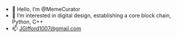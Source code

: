 - 👋 Hello, I’m @MemeCurator
- 👀 I’m interested in digital design, establishing a core block chain, Python, C++
- 📫 JGifford1007@gmail.com

<!---
MemeCurator/MemeCurator is a ✨ special ✨ repository because its `README.md` (this file) appears on your GitHub profile.
You can click the Preview link to take a look at your changes.
--->
